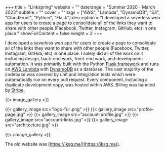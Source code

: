 +++
title = "Linkspring"
website = ""
daterange = "Summer 2020 - March 2023"
subtitle = ""
cover = ""
tags = ["AWS", "Lambda", "DynamoDB", "S3", "CloudFront", "Python", "Flask"]
description = "I developed a severless web app for users to create a page to consolidate all of the links they want to share with other people (Facebook, Twitter, Instagram, GitHub, etc) in one place."
showFullContent = false
weight = 2
+++

I developed a severless web app for users to create a page to consolidate all
of the links they want to share with other people (Facebook, Twitter, Instagram,
GitHub, etc) in one place. I solely did all of the work on it including design,
back-end work, front-end work, and development automation. It was primarily built
with the Python [Flask framework](https://flask.palletsprojects.com/en/1.1.x/)
and runs on [AWS Lambda](https://aws.amazon.com/lambda/) with
[DynamoDB](https://aws.amazon.com/dynamodb/) as a database. The vast majority of
the codebase was covered by unit and integration tests which were automatically
run on every pull request. Every component, including a duplicate development copy,
was hosted within AWS. Billing was handled by [Stripe](https://stripe.com/).

{{< image_gallery >}}

{{< gallery_image src="logo-full.png" >}}
{{< gallery_image src="profile-page.jpg" >}}
{{< gallery_image src="account-profile.jpg" >}}
{{< gallery_image src="account-links.jpg" >}}
{{< gallery_image src="architecture.jpg" >}}

{{< /image_gallery >}}

The old website was [https://lksg.me/](https://lksg.me/).
